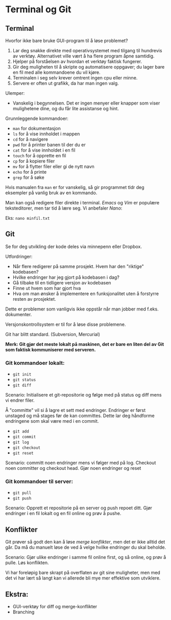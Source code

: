 # Terminal og Git

## Terminal 

Hvorfor ikke bare bruke GUI-program til å løse problemet? 

1. Lar deg snakke direkte med operativsystemet med tilgang til hundrevis av verktøy. Alternativet ville vært å ha flere program åpne samtidig.
2. Hjelper på forståelsen av hvordan et verktøy faktisk fungerer.
3. Gir deg muligheten til å skripte og automatisere oppgaver; du lager bare en fil med alle kommandoene du vil kjøre.
4. Terminalen i seg selv krever omtrent ingen cpu eller minne.
5. Servere er often ut grafikk, da har man ingen valg.

Ulemper:
- Vanskelig i begynnelsen. Det er ingen menyer eller knapper som viser mulighetene dine, og du får lite assistanse og hint.


Grunnleggende kommandoer: 
- `man` for dokumentasjon 
- `ls` for å vise innholdet i mappen 
- `cd` for å navigere
- `pwd` for å printer banen til der du er
- `cat` for å vise innholdet i en fil
- `touch` for å opprette en fil
- `cp` for å kopiere filer
- `mv` for å flytter filer eller gi de nytt navn
- `echo` for å printe
- `grep` for å søke

Hvis manualen fra `man` er for vanskelig, så gir programmet tldr deg eksempler på vanlig bruk av en kommando.

Man kan også redigere filer direkte i terminal. _Emacs_ og _Vim_ er populære teksteditorer, men tar tid å lære seg. Vi anbefaler _Nano_:

Eks: `nano minfil.txt`

## Git

Se for deg utvikling der kode deles via minnepenn eller Dropbox.

Utfordringer:
 - Når flere redigerer på samme prosjekt. Hvem har den "riktige" kodebasen?
 - Hvilke endringer har jeg gjort på kodebasen i dag?
 - Gå tilbake til en tidligere versjon av kodebasen 
 - Finne ut hvem som har gjort hva
 - Hva om man ønsker å implementere en funksjonalitet uten å forstyrre resten av prosjektet.

Dette er problemer som vanligvis ikke oppstår når man jobber med f.eks. dokumenter.

Versjonskontrollsystem er til for å løse disse problemene. 

Git har blitt standard. (Subversion, Mercurial)

__Merk: Git gjør det meste lokalt på maskinen, det er bare en liten del av Git som faktisk kommuniserer med serveren.__

### Git kommandoer lokalt:
- `git init`
- `git status`
- `git diff`

Scenario: Initialisere et git-repositorie og følge med på status og diff mens vi endrer filer.

Å "committe" vil si å lagre et sett med endringer. Endringer er først unstaged og må stages før de kan committes. Dette lar deg håndforme endringene som skal være med i en commit.

- `git add`
- `git commit`
- `git log`
- `git checkout`
- `git reset`

Scenario: committ noen endringer mens vi følger med på log. Checkout noen committer og checkout head. Gjør noen endringer og reset 

### Git kommandoer til server:
- `git pull`
- `git push`

Scenario: Opprett et repositorie på en server og push repoet ditt. Gjør endringer i en fil lokalt og en fil online og prøv å pushe.

## Konflikter
Git prøver så godt den kan å løse _merge konflikter_, men det er ikke alltid det går. Da må du manuelt løse de ved å velge hvilke endringer du skal beholde.

Scenario: Gjør ulike endringer i samme fil online first, og så online, og prøv å pulle. Løs konflikten.

Vi har foreløpig bare skrapt på overflaten av git sine muligheter, men med det vi har lært så langt kan vi allerede bli mye mer effektive som utviklere.

## Ekstra: 
 - GUI-verktøy for diff og merge-konflikter
 - Branching
 